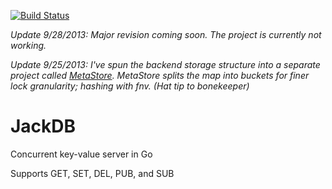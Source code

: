 [![Build Status](https://travis-ci.org/tristanwietsma/jackdb.png)](https://travis-ci.org/tristanwietsma/jackdb)

_Update 9/28/2013: Major revision coming soon. The project is currently not working._

_Update 9/25/2013: I've spun the backend storage structure into a separate project called [MetaStore](https://github.com/tristanwietsma/metastore). MetaStore splits the map into buckets for finer lock granularity; hashing with fnv. (Hat tip to bonekeeper)_

JackDB
======

Concurrent key-value server in Go

Supports GET, SET, DEL, PUB, and SUB
